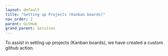 ```yaml
---
layout: default
title: "Setting up Projects (Kanban boards)"
nav_order: 2
parent: GitHub
grand_parent: Services
---
```


To assist in setting up projects (Kanban boards), we have created a custom github action.

